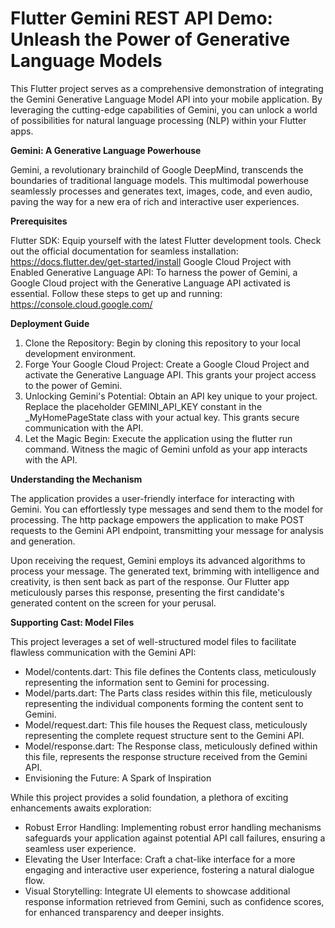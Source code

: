 # Flutter Gemini REST API Demo: Unleash the Power of Generative Language Models

This Flutter project serves as a comprehensive demonstration of integrating the Gemini Generative Language Model API into your mobile application. By leveraging the cutting-edge capabilities of Gemini, you can unlock a world of possibilities for natural language processing (NLP) within your Flutter apps.

**Gemini: A Generative Language Powerhouse**

Gemini, a revolutionary brainchild of Google DeepMind, transcends the boundaries of traditional language models. This multimodal powerhouse seamlessly processes and generates text, images, code, and even audio, paving the way for a new era of rich and interactive user experiences.

**Prerequisites**

Flutter SDK: Equip yourself with the latest Flutter development tools. Check out the official documentation for seamless installation: https://docs.flutter.dev/get-started/install
Google Cloud Project with Enabled Generative Language API: To harness the power of Gemini, a Google Cloud project with the Generative Language API activated is essential. Follow these steps to get up and running: https://console.cloud.google.com/

**Deployment Guide**

1. Clone the Repository: Begin by cloning this repository to your local development environment.
2. Forge Your Google Cloud Project: Create a Google Cloud Project and activate the Generative Language API. This grants your project access to the power of Gemini.
3. Unlocking Gemini's Potential: Obtain an API key unique to your project. Replace the placeholder GEMINI_API_KEY constant in the _MyHomePageState class with your actual key. This grants secure communication with the API.
4. Let the Magic Begin: Execute the application using the flutter run command. Witness the magic of Gemini unfold as your app interacts with the API.

**Understanding the Mechanism**

The application provides a user-friendly interface for interacting with Gemini. You can effortlessly type messages and send them to the model for processing. The http package empowers the application to make POST requests to the Gemini API endpoint, transmitting your message for analysis and generation.

Upon receiving the request, Gemini employs its advanced algorithms to process your message. The generated text, brimming with intelligence and creativity, is then sent back as part of the response. Our Flutter app meticulously parses this response, presenting the first candidate's generated content on the screen for your perusal.

**Supporting Cast: Model Files**

This project leverages a set of well-structured model files to facilitate flawless communication with the Gemini API:

* Model/contents.dart: This file defines the Contents class, meticulously representing the information sent to Gemini for processing.
* Model/parts.dart: The Parts class resides within this file, meticulously representing the individual components forming the content sent to Gemini.
* Model/request.dart: This file houses the Request class, meticulously representing the complete request structure sent to the Gemini API.
* Model/response.dart: The Response class, meticulously defined within this file, represents the response structure received from the Gemini API.
* Envisioning the Future: A Spark of Inspiration

While this project provides a solid foundation, a plethora of exciting enhancements awaits exploration:

* Robust Error Handling: Implementing robust error handling mechanisms safeguards your application against potential API call failures, ensuring a seamless user experience.
* Elevating the User Interface: Craft a chat-like interface for a more engaging and interactive user experience, fostering a natural dialogue flow.
* Visual Storytelling: Integrate UI elements to showcase additional response information retrieved from Gemini, such as confidence scores, for enhanced transparency and deeper insights.
